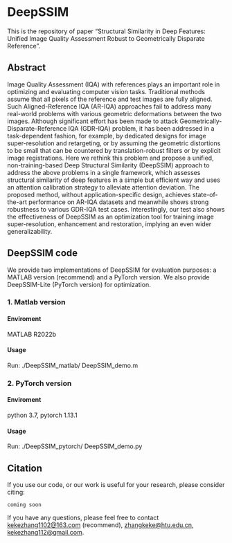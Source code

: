 # DeepSSIM
This is the repository of paper “Structural Similarity in Deep Features: Unified Image Quality Assessment Robust to Geometrically Disparate Reference”. 
## Abstract

Image Quality Assessment (IQA) with references plays an important role in optimizing and evaluating computer vision tasks. Traditional methods assume that all pixels of the reference and test images are fully aligned. Such Aligned-Reference IQA (AR-IQA) approaches fail to address many real-world problems with various geometric deformations between the two images. Although significant effort has been made to attack Geometrically-Disparate-Reference IQA (GDR-IQA) problem, it has been addressed in a task-dependent fashion, for example, by dedicated designs for image super-resolution and retargeting, or by assuming the geometric distortions to be small that can be countered by translation-robust filters or by explicit image registrations. Here we rethink this problem and propose a unified, non-training-based Deep Structural Similarity (DeepSSIM) approach to address the above problems in a single framework, which assesses structural similarity of deep features in a simple but efficient way and uses an attention calibration strategy to alleviate attention deviation. The proposed method, without application-specific design, achieves state-of-the-art performance on AR-IQA datasets and meanwhile shows strong robustness to various GDR-IQA test cases. Interestingly, our test also shows the effectiveness of DeepSSIM as an optimization tool for training image super-resolution, enhancement and restoration, implying an even wider generalizability.

## DeepSSIM code

We provide two implementations of DeepSSIM for evaluation purposes: a MATLAB version (recommend) and a PyTorch version. We also provide DeepSSIM-Lite (PyTorch version) for optimization.

### 1. Matlab version 
#### Enviroment
MATLAB R2022b
#### Usage
Run: ./DeepSSIM_matlab/ DeepSSIM_demo.m

### 2. PyTorch version 
#### Enviroment
python 3.7,
pytorch 1.13.1
#### Usage
Run: ./DeepSSIM_pytorch/ DeepSSIM_demo.py

## Citation
If you use our code, or our work is useful for your research, please consider citing: 
```
coming soon
```  
If you have any questions, please feel free to contact kekezhang1102@163.com (recommend), zhangkeke@htu.edu.cn, kekezhang112@gmail.com.
